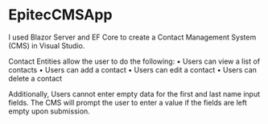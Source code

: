 # EpitecCMSApp

I used Blazor Server and EF Core to create a Contact Management System (CMS) in Visual Studio.

Contact Entities allow the user to do the following:
•	Users can view a list of contacts 
•	Users can add a contact 
•	Users can edit a contact 
•	Users can delete a contact 

Additionally, Users cannot enter empty data for the first and last name input fields. The CMS will prompt the user to enter a value if the fields are left empty upon submission.
